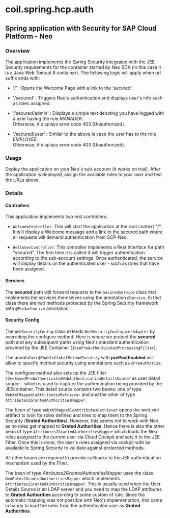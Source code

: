 # coil.spring.hcp.auth   

## Spring application with Security for SAP Cloud Platform - Neo   

### Overview    

The application implements the Spring Security integrated with the JEE Security requirements for the container started by Neo SDK (in this case it is a Java Web Tomcat 8 container). The following logic will apply when url suffix ends with:   

- '/'				: Opens the Welcome Page with a link to the 'secured'.    <br/>  

- '/secured'		: Triggers Neo's authentication and displays user's info such as roles assigned.    <br/>   

- '/secured/admin'	: Displays a simple text denoting you have logged with a user having the role *MANAGER*.    
					  Otherwise, it displays error code 403 (Unauthorized).    <br/>

- '/secured/user'	: Similar to the above is case the user has to the role *EMPLOYEE*.    
					  Otherwise, it displays error code 403 (Unauthorized).    <br/>

### Usage

Deploy the application on your Neo's sub-account (it works on trial). After the application is deployed, assign the available roles to your user and test the URLs above.  

### Details   

#### Controllers   

This application implements two rest controllers:   
 
- <code>WelcomeController</code>: This will start the application at the root context "/". It will display a Welcome message and a link to the secured path where all requests will demand authentication from SCP-Neo.    <br/>   

- <code>HelloSecController</code>: This controller implements a Rest Interface for path "secured". The first time it is called it will trigger authentication according to the sub-account settings. Once authenticated, the service will display details on the authenticated user - such as roles that have been assigned.       

#### Services  

The **secured** path will forward requests to the <code>SecuredService</code> class that implements the services themselves using the annotation <code>@Service</code>. In that class there are two methods protected by the Spring Security framework with <code>@PreAuthorize</code> annotation.

#### Security Config   

The <code>WebSecurityConfig</code> class extends <code>WebSecurityConfigurerAdapter</code> by overriding the configure method. Here is where we protect the **secured** path and any subsequent paths using Neo's standard authentication provided by the JEE Container (<code>J2eePreAuthenticatedProcessingFilter</code>).   

The annotation <code>@EnableGlobalMethodSecurity</code> with **prePostEnabled** will allow to specify method security using annotations such as <code>@PreAuthorize</code>.     

The configure method also sets up the JEE filter <code>J2eeBasedPreAuthenticatedWebAuthenticationDetailsSource</code> as user detail source - which is used to capture the authentication being provided by the JEEcontainer. This detail source contains two beans: one of type <code>WebXmlMappableAttributesRetriever</code> and and the other of type <code>Attributes2GrantedAuthoritiesMapper</code>.   

The bean of type <code>WebXmlMappableAttributesRetriever</code> opens the web.xml artifact to look for roles defined and tries to map them to the Spring Security (**Grated Authorities**). However, this seems not to work with Neo, as no roles get mapped to **Grated Authorities**. Hence there is also the other bean of type <code>Attributes2GrantedAuthoritiesMapper</code> which loads the Neo roles assigned to the current user via Cloud Cockpit and sets it to the JEE Filter. Once this is done, the user's roles assigned via cockpit with be available to Spring Security to validate against protected methods.

All other beans are required to provide callbacks to the JEE authentication mechanism used by the Filter.

The bean of type *Attributes2GrantedAuthoritiesMapper* uses the class <code>NeoRoles2GrantedAuthoritiesMapper</code> which implements <code>Attributes2GrantedAuthoritiesMapper</code>. This is usually used when the User Details Source is an LDAP server and you need to map the LDAP attributes to **Grated Authorities** according to some custom of rule. Since the automatic mapping was not possible with Neo's implementation, this came in handy to load the rules from the authenticated user as **Grated Authorities**.


